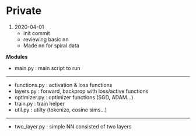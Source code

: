 # Private

1. 2020-04-01
   - init commit
   - reviewing basic nn
   - Made nn for spiral data
  
**Modules**  
- main.py : main script to run
***
- functions.py : activation & loss functions
- layers.py : forward, backprop with loss/active functions
- optimizer.py : optimizer functions (SGD, ADAM...)
- train.py : train helper
- util.py : utilty (tokenize, cosine sims...)
***
- two_layer.py : simple NN consisted of two layers
  
